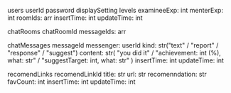 users
    userId
        password
        displaySetting
        levels
            examineeExp: int
            menterExp: int
        roomIds: arr
        insertTime: int
        updateTime: int

chatRooms
    chatRoomId
        messageIds: arr

chatMessages
    messageId
        messenger: userId
        kind: str("text" / 
            "report" / 
            "response" / 
            "suggest")
        content: str(
            "you did it" / 
            "achievement: int (%), what: str" / 
            "suggestTarget: int, what: str"
        )
        insertTime: int
        updateTime: int

recomendLinks
    recomendLinkId
        title: str
        url: str
        recomenndation: str
        favCount: int
        insertTime: int
        updateTime: int


